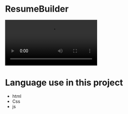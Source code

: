 ﻿# ResumeBuilder
 ![logo](https://github.com/codingexport/ResumeBuilder/blob/main/Home%20Page%20-%20Google%20Chrome%202024-11-14%2022-57-20%20-%20Trim.mp4)
# Language use in this project
* html
* Css
* js
